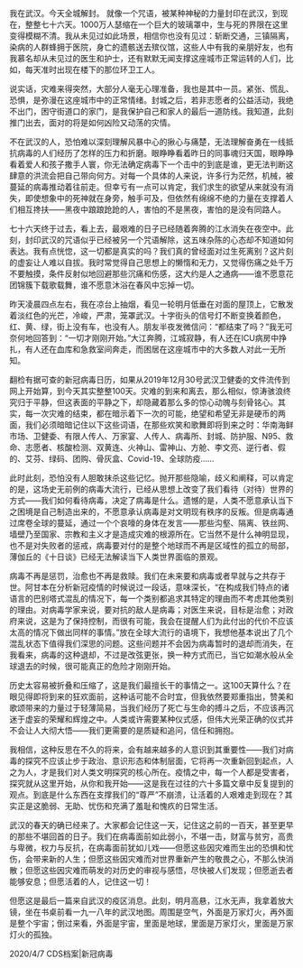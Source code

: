 

我在武汉。今天全城解封。 就像一个咒语，被某种神秘的力量封印在武汉，到现在，整整七十六天。1000万人瑟缩在一个巨大的玻璃罩中，生与死的界限在这里变得模糊不清。我从未见过如此场景，相信你也没有见过：斩断交通，三镇隔离，染病的人群蜂拥于医院，身亡的遗骸送去殡仪馆，这些人中有我的亲朋好友，也有我慕名却从未见过的医生和护士，还有默默无闻支撑这座城市正常运转的人们，比如，每天准时出现在楼下的那位环卫工人。

说实话，灾难来得突然，大部分人毫无心理准备，我也是其中一员。紧张、慌乱、恐惧，是弥漫在这座城市中的正常情绪。封城之后，若非志愿者的公益活动，我绝不出门，困守街道口的家门，是我保护自己和家人的最后一道防线。我知道，此刻推门出去，面对的将是如何凶险又动荡的灾情。

不在武汉的人，恐怕难以深刻理解风暴中心的揪心与痛楚，无法理解奋勇在一线抵抗病毒的人们经历了怎样的压力和折磨。眼睁睁看着昨日的同事魂归天国，眼睁睁看着爱人和孩子撒手人寰，你无法确定病毒下一个击中的到底是谁，更无法判断这肆意的洪流会把自己带向何方。对每一个具体的人来说，许多行为茫然，机械，被蔓延的病毒推动着往前走。但幸亏有一点可以肯定，我们求生的欲望从来就没有消失，即使想象中的死神就在身旁，触手可及，但依然有绵绵不绝的力量在支撑着人们相互搀扶——黑夜中踉踉跄跄的人，害怕的不是黑夜，害怕的是没有同路人。

七十六天终于过去，看上去，最艰难的日子已经随着奔腾的江水消失在夜空中。此刻，封印武汉的咒语似乎已经被另一个咒语解除，这五味杂陈的心态却不知道如何表达。我有点恍惚，这一切都是真实的吗？我们真的曾经面对过生死离别？这片刻的虚妄让人难以自拔。我时常觉得自己思想上的懒惰和无力，又觉得伤痛之处千万不要触摸，条件反射似地回避那些沉痛和伤感，这大约是人之通病——谁不愿意花团锦簇下载歌载舞，谁不愿意沐浴在春风中忘掉一切。

昨天凌晨四点左右，我在凉台上抽烟，看见一轮明月低垂在对面的屋顶上，它散发着淡红色的光芒，冷峻，严肃，笼罩武汉。十字街头的信号灯不断变换着颜色，红、黄、绿，街上没有车，也没有人。朋友半夜发微信问：“都结束了吗？”我无可奈何地回答到：“一切才刚刚开始。”大江奔腾，江城寂静，有人还在ICU病房中挣扎，有人还在血库和急救室间奔走，而困居在这座城市中的大多数人对此一无所知。

翻检有据可查的新冠病毒日历，如果从2019年12月30号武汉卫健委的文件流传到网上开始算，到今天其实整整100天。灾难的到来和离去，那么相似，惊涛骇浪终究归于平静，但这表面的平静之下，却隐藏着那么多的惊心动魄与刻骨铭心。其实，每一次灾难的结束，都在暗示着下一次的可能，绝望和希望无非是硬币的两面，我们必须暗暗记住以下这些词语，在那些欢笑和歌舞即将到来之时：华南海鲜市场、卫健委、有限人传人、万家宴、人传人、病毒所、封城、防护服、N95、救命、志愿者、核酸检测、双黄连、火神山、雷神山、方舱、李文亮、逆行者、假的、艾芬、绿码、团购、骨灰盒、Covid-19、全球防疫……

此时此刻，恐怕没有人胆敢抹杀这些记忆。抛开那些隐喻，歧义和阐释，可以肯定的是，这场史无前例的病毒大流行，已经从思想上改变了我们看待（对待）世界的方式——我们如何看待病毒，决定了病毒是什么。遗憾的是，人类不愿意承认当下之困境是自己制造出来的，不愿意承认病毒是对文明现有秩序的反叛。但是病毒通过席卷全球的蔓延，通过一个个哀嚎的身体在发言——那些沟壑、隔离、铁丝网、墙壁乃至国家、宗教和主义才是造成灾难的根源所在。它当然不是什么神明显现，也不是对失败者的惩戒，病毒要对付的是整个地球而不再是区域性的孤立的局部，薄伽丘的《十日谈》已经无法解读当下人类世界面临的景观。

病毒不再是惩罚，治愈也不再是救赎。我们在未来要和病毒或者早就与之共存于世。阿甘本在分析新冠疫情的时候说过一段话，意味深长，“在构成我们特点的诸语言的巴别塔式混乱的情况下，每一个类别都追求其特定的理由而不考虑其他类别的理由。对病毒学家来说，要对抗的敌人是病毒；对医生来说，目标是治愈；对政府来说，这是为了保持控制，而很有可能，我会在提醒人们为此付出的代价不应该太高的情况下做出同样的事情。”放在全球大流行的语境下，我想他基本说出了几个混乱状态下值得我们深思的问题。这些问题并不会因为病毒暂时的退却而消失，在我看来，病毒的这种退却，不过是改弦更张，换一种方式而已，当它如潮水般从全球退去的时候，很可能真正的危险才刚刚开始。

历史太容易被折叠和压缩了，这是我们最擅长干的事情之一。这100天算什么？在眼见得即将到来的狂欢面前，这种话可能不合时宜，但我依然要郑重指出，赞美和歌颂带来的力量过于轻薄简易，当我们经历了死亡与生命的搏斗之后，不应该再沉迷于虚妄的荣耀和辉煌之中。人类或许需要某种仪式感，但伟大光荣正确的仪式并不会让人大彻大悟——我们更需要的是质疑和追问，信任和拥抱。

我相信，这种反思在不久的将来，会有越来越多的人意识到其重要性——我们对病毒的探究不应该止步于政治、意识形态和体制层面，它将再一次重新回到起点，人之为人，才是我们对人类文明探究的核心所在。疫情之中，每一个人都是受害者，探究就从这里开始，从你和我开始——这是我在过往的六十多篇文章中反复提到的观点。到底是什么东西在支撑我们的“尊严”不崩溃，让活着的人艰难走到现在？其实正是这脆弱、无助、忧伤和充满了羞耻和愧疚的日常生活。

武汉的春天的确已经来了。大家都会记住这一天，记住这之前的一百天，甚至更早的那些不堪回首的日子。我们在病毒面前如此弱小，不堪一击，财富与贫穷，高贵与卑微，权力与反抗，在病毒面前犹如儿戏——但愿这些因灾难而生出的恐惧和忧伤，会带来新的人生；但愿这些因灾难而对世界重新产生的敬畏之心，不那么快消散；但愿这些因灾难而萌发的对历史的审视与感悟，尽快被人们发现；但愿逝去者能够安息；但愿活着的人，记住这一切！

但愿这是最后一篇来自武汉的疫区消息。此刻，明月高悬，江水无声，我拿着放大镜，坐在书桌前看一九一八年的武汉地图。周围是空气，外面是万家灯火，再外面是整个宇宙；倒过来看，外面是宇宙，里面是地球，里面是万家灯火，里面是万家灯火的孤独。

2020/4/7 CDS档案|新冠病毒


